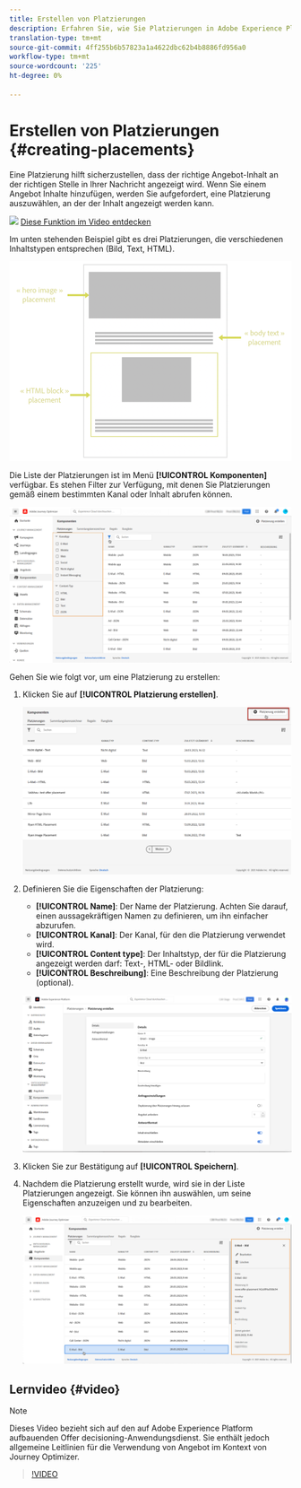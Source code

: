```yaml
---
title: Erstellen von Platzierungen
description: Erfahren Sie, wie Sie Platzierungen in Adobe Experience Platform erstellen.
translation-type: tm+mt
source-git-commit: 4ff255b6b57823a1a4622dbc62b4b8886fd956a0
workflow-type: tm+mt
source-wordcount: '225'
ht-degree: 0%

---
```


# Erstellen von Platzierungen {#creating-placements}

Eine Platzierung hilft sicherzustellen, dass der richtige Angebot-Inhalt an der richtigen Stelle in Ihrer Nachricht angezeigt wird. Wenn Sie einem Angebot Inhalte hinzufügen, werden Sie aufgefordert, eine Platzierung auszuwählen, an der der Inhalt angezeigt werden kann.

![](../assets/do-not-localize/how-to-video.png) [Diese Funktion im Video entdecken](#video)

Im unten stehenden Beispiel gibt es drei Platzierungen, die verschiedenen Inhaltstypen entsprechen (Bild, Text, HTML).

![](../assets/offers_placement_schema.png)

Die Liste der Platzierungen ist im Menü **[!UICONTROL Komponenten]** verfügbar. Es stehen Filter zur Verfügung, mit denen Sie Platzierungen gemäß einem bestimmten Kanal oder Inhalt abrufen können.

![](../assets/placements_filter.png)

Gehen Sie wie folgt vor, um eine Platzierung zu erstellen:

1. Klicken Sie auf **[!UICONTROL Platzierung erstellen]**.

   ![](../assets/offers_placement_creation.png)

1. Definieren Sie die Eigenschaften der Platzierung:

   * **[!UICONTROL Name]**: Der Name der Platzierung. Achten Sie darauf, einen aussagekräftigen Namen zu definieren, um ihn einfacher abzurufen.
   * **[!UICONTROL Kanal]**: Der Kanal, für den die Platzierung verwendet wird.
   * **[!UICONTROL Content type]**: Der Inhaltstyp, der für die Platzierung angezeigt werden darf: Text-, HTML- oder Bildlink.
   * **[!UICONTROL Beschreibung]**: Eine Beschreibung der Platzierung (optional).

   ![](../assets/offers_placement_creation_properties.png)

1. Klicken Sie zur Bestätigung auf **[!UICONTROL Speichern]**.

1. Nachdem die Platzierung erstellt wurde, wird sie in der Liste Platzierungen angezeigt. Sie können ihn auswählen, um seine Eigenschaften anzuzeigen und zu bearbeiten.

   ![](../assets/placement_created.png)

## Lernvideo {#video}

>[!NOTE]
>
>Dieses Video bezieht sich auf den auf Adobe Experience Platform aufbauenden Offer decisioning-Anwendungsdienst. Sie enthält jedoch allgemeine Leitlinien für die Verwendung von Angebot im Kontext von Journey Optimizer.

>[!VIDEO](https://video.tv.adobe.com/v/329372?quality=12)
